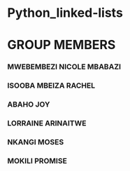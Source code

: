 # Python_linked-lists
# GROUP MEMBERS


### MWEBEMBEZI NICOLE MBABAZI 
### ISOOBA MBEIZA RACHEL
### ABAHO JOY
### LORRAINE ARINAITWE
### NKANGI MOSES
### MOKILI PROMISE
